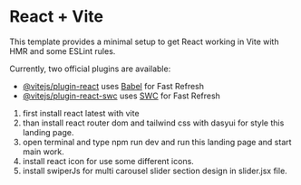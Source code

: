# React + Vite

This template provides a minimal setup to get React working in Vite with HMR and some ESLint rules.

Currently, two official plugins are available:

- [@vitejs/plugin-react](https://github.com/vitejs/vite-plugin-react/blob/main/packages/plugin-react/README.md) uses [Babel](https://babeljs.io/) for Fast Refresh
- [@vitejs/plugin-react-swc](https://github.com/vitejs/vite-plugin-react-swc) uses [SWC](https://swc.rs/) for Fast Refresh


1. first install react latest with vite 
2. than install react router dom and tailwind css with dasyui for style this landing page.
3. open terminal and type npm run dev and run this landing page and start main work.
4. install react icon for use some different icons.
5. install swiperJs for multi carousel slider section design in slider.jsx file.

